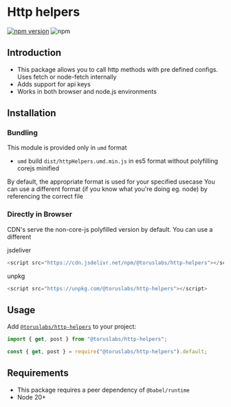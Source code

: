 # Http helpers

[![npm version](https://badge.fury.io/js/%40toruslabs%2Fhttp-helpers.svg)](https://badge.fury.io/js/%40toruslabs%2Fhttp-helpers)
![npm](https://img.shields.io/npm/dw/@toruslabs/http-helpers)

## Introduction

- This package allows you to call http methods with pre defined configs. Uses fetch or node-fetch internally
- Adds support for api keys
- Works in both browser and node.js environments

## Installation

### Bundling
This module is provided only in `umd` format
- `umd` build `dist/httpHelpers.umd.min.js` in es5 format without polyfilling corejs minified

By default, the appropriate format is used for your specified usecase
You can use a different format (if you know what you're doing eg. node) by referencing the correct file


### Directly in Browser

CDN's serve the non-core-js polyfilled version by default. You can use a different

jsdeliver

```js
<script src="https://cdn.jsdelivr.net/npm/@toruslabs/http-helpers"></script>
```

unpkg

```js
<script src="https://unpkg.com/@toruslabs/http-helpers"></script>
```

## Usage

Add [`@toruslabs/http-helpers`](https://www.npmjs.com/package/@toruslabs/http-helpers) to your project:

```ts
import { get, post } from "@toruslabs/http-helpers";
```

```js
const { get, post } = require("@toruslabs/http-helpers").default;
```

## Requirements

- This package requires a peer dependency of `@babel/runtime`
- Node 20+
